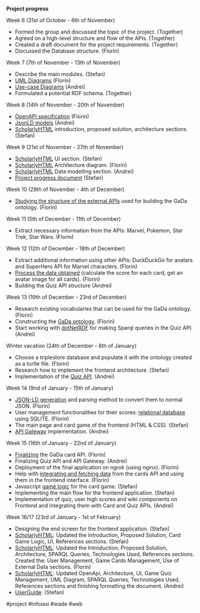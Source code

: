 
**Project progress**

Week 6 (31st of October - 6th of November)
 - Formed the group and discussed the topic of the project. (Together)
 - Agreed on a high-level structure and flow of the APIs. (Together)
 - Created a draft document for the project requirements. (Together)
 - Discussed the Database structure. (Florin)

  
Week 7 (7th of November - 13th of November)
 - Describe the main modules. (Stefan)
 - [UML Diagrams](https://github.com/harbuzariualexandruflorin/GaDa-Game-on-Web-of-Data/tree/main/Documentation/Software%20Architecture/Class%20Diagram) (Florin)
 - [Use-case Diagrams](https://github.com/harbuzariualexandruflorin/GaDa-Game-on-Web-of-Data/tree/main/Documentation/Software%20Architecture/Use%20Case%20Diagram) (Andrei)
 - Formulated a potential RDF schema. (Together)

  
Week 8 (14th of November - 20th of November)
 - [OpenAPI specification](https://github.com/harbuzariualexandruflorin/GaDa-Game-on-Web-of-Data/tree/main/Documentation/Open%20API) (Florin)
 - [JsonLD models](https://github.com/harbuzariualexandruflorin/GaDa-Game-on-Web-of-Data/tree/main/Documentation/JSON%20Models) (Andrei)
 - [ScholarlyHTML](https://github.com/harbuzariualexandruflorin/GaDa-Game-on-Web-of-Data/tree/main/Documentation/Scholarly%20HTML) introduction, proposed solution, architecture sections. (Stefan)

  
Week 9 (21st of November - 27th of November)
 - [ScholarlyHTML](https://github.com/harbuzariualexandruflorin/GaDa-Game-on-Web-of-Data/tree/main/Documentation/Scholarly%20HTML) UI section. (Stefan)
 - [ScholarlyHTML](https://github.com/harbuzariualexandruflorin/GaDa-Game-on-Web-of-Data/blob/main/Documentation/Software%20Architecture/architecture/architecture.jpg) Architecture diagram. (Florin)
 - [ScholarlyHTML](https://github.com/harbuzariualexandruflorin/GaDa-Game-on-Web-of-Data/tree/main/Documentation/Scholarly%20HTML) Data modelling section. (Andrei)
 - [Project progress document](https://github.com/harbuzariualexandruflorin/GaDa-Game-on-Web-of-Data/blob/main/Documentation/gada_project_progress.md) (Stefan)


Week 10 (28th of November - 4th of December)
- [Studying the structure of the external APIs](https://github.com/harbuzariualexandruflorin/GaDa-Game-on-Web-of-Data/tree/main/Documentation/External%20APIs/Sample%20Calls) used for building the GaDa ontology. (Florin)


Week 11 (5th of December - 11th of December)
- Extract necessary information from the APIs: Marvel, Pokemon, Star Trek, Star Wars. (Florin)


Week 12 (12th of December - 18th of December)
- Extract additional information using other APIs: DuckDuckGo for avatars and SuperHero API for Marvel characters. (Florin)
- [Process the data obtained](https://github.com/harbuzariualexandruflorin/GaDa-Game-on-Web-of-Data/tree/main/Documentation/External%20APIs/Processed%20JSONs) (calculate the score for each card, get an avatar image for all cards). (Florin)
- Building the Quiz API structure (Andrei)


Week 13 (19th of December - 23rd of December)
- Research existing vocabularies that can be used for the GaDa ontology. (Florin)
- Constructing the [GaDa ontology](https://github.com/harbuzariualexandruflorin/GaDa-Game-on-Web-of-Data/blob/main/Documentation/Ontology/Full%20Ontology/gada_ontology.ttl). (Florin)
- Start working with [dotNetRDF](https://dotnetrdf.org/) for making Sparql queries in the Quiz API. (Andrei)


Winter vacation (24th of December - 8th of January)
- Choose a triplestore database and populate it with the ontology created as a turtle file. (Florin)
- Research how to implement the frontend architecture. (Stefan)
- Implementation of the [Quiz API](https://github.com/harbuzariualexandruflorin/GaDa-Game-on-Web-of-Data/tree/main/Implementation/Backend/QuizAPI). (Andrei)


Week 14 (9nd of January - 15th of January)
- [JSON-LD generation](https://github.com/harbuzariualexandruflorin/GaDa-Game-on-Web-of-Data/tree/main/Documentation/JSON%20Models) and parsing method to convert them to normal JSON. (Florin)
- User management functionalities for their scores: [relational database](https://github.com/harbuzariualexandruflorin/GaDa-Game-on-Web-of-Data/blob/main/Documentation/Software%20Architecture/Relational%20Database%20Schema/db_schema.png) using SQLITE. (Florin)
- The main page and card game of the frontend (HTML & CSS). (Stefan)
- [API Gateway](https://github.com/harbuzariualexandruflorin/GaDa-Game-on-Web-of-Data/tree/main/Implementation/Backend/ApiGateway) implementation. (Andrei)

Week 15 (16th of January - 22nd of January)
- [Finalizing](https://github.com/harbuzariualexandruflorin/GaDa-Game-on-Web-of-Data/tree/main/Documentation/Open%20API) the GaDa card API. (Florin)
- Finalizing Quiz API and API Gateway. (Andrei)
- Deployment of the final application on ngrok (using nginx). (Florin)
- Help with [integrating and fetching data](https://github.com/harbuzariualexandruflorin/GaDa-Game-on-Web-of-Data/blob/main/Implementation/Frontend/gameJS/cards.js) from the cards API and using them in the frontend interface. (Florin)
- Javascript [game logic](https://github.com/harbuzariualexandruflorin/GaDa-Game-on-Web-of-Data/blob/main/Implementation/Frontend/gameJS/game.js) for the card game. (Stefan)
- Implementing the main flow for the frontend application. (Stefan)
- Implementation of quiz, user high scores and wiki components on Frontend and integrating them with Card and Quiz APIs. (Andrei)


Week 16/17 (23rd of January - 1st of February)
- Designing the end screen for the frontend application. (Stefan)
- [ScholarlyHTML](https://github.com/harbuzariualexandruflorin/GaDa-Game-on-Web-of-Data/tree/main/Documentation/Scholarly%20HTML): Updated the Introduction, Proposed Solution, Card Game Logic, UI, References sections. (Stefan)
- [ScholarlyHTML](https://github.com/harbuzariualexandruflorin/GaDa-Game-on-Web-of-Data/tree/main/Documentation/Scholarly%20HTML): Updated the Introduction, Proposed Solution, Architecture, SPARQL Queries, Technologies Used, References sections. Created the: User Management, Game Cards Management, Use of External Data sections. (Florin)
- [ScholarlyHTML](https://github.com/harbuzariualexandruflorin/GaDa-Game-on-Web-of-Data/tree/main/Documentation/Scholarly%20HTML): Updated OpenApi, Architecture, UI, Game Quiz Management, UML Diagram, SPARQL Queries, Technologies Used, References sections and finishing formatting the document. (Andrei)
- [UserGuide](https://github.com/harbuzariualexandruflorin/GaDa-Game-on-Web-of-Data/tree/main/Documentation/User%20Guide%20HTML): (Stefan)


#project #infoiasi #wade #web
